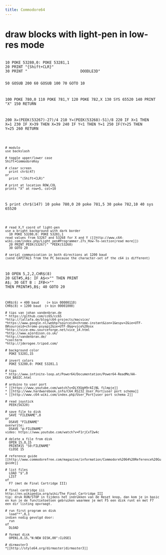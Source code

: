 ```yaml
---
title: Commodore64
---
```


# draw blocks with light-pen in low-res mode
<code gwbasic>
10 POKE 53280,0: POKE 53281,1
20 PRINT "{Shift+CLR}"
30 PRINT "                        DOODLE3D"

50 GOSUB 200
60 GOSUB 100
70 GOTO 10

100 POKE 780,0
110 POKE 781,Y
120 POKE 782,X
130 SYS 65520
140 PRINT "X"
150 RETURN

200 X=(PEEK(53267)-27)/4
210 Y=(PEEK(53268)-51)/8
220 IF X<1 THEN X=1
230 IF X>39 THEN X=39
240 IF Y<1 THEN Y=1
250 IF(Y>25 THEN Y=25
260 RETURN
```

# modulo
use backslash

# toggle upper/lower case
Shift+CommodoreKey

# clear screen
  print chr$(47)
or
  print "(Shift+CLR)"

# print at location ROW,COL
prints "X" at row=5, col=10
```
5 print chr$(147)
10 poke 780,0
20 poke 781,5
30 poke 782,10
40 sys 65520
```

# read X,Y coord of light-pen
use a bright background with dark border
  10 POKE 53280,0: POKE 53281,1
read values from 53267 and 53268 for X and Y ([[http://www.c64-wiki.com/index.php/Light_pen#Programmer.27s_How-To-section|read more]])
  20 PRINT PEEK(53267)" "PEEK(53268)
  30 GOTO 20

# serial communication in both directions at 1200 baud
(send CAPITALS from the PC because the character-set of the c64 is different)
```
10 OPEN 5,2,2,CHR$(8)
20 GET#5,A$: IF A$<>"" THEN PRINT A$;
30 GET B$: IF B$<>"" THEN PRINT#5,B$;
40 GOTO 20
```
CHR$(6) = 400 baud    (= bin 00000110)
CHR$(8) = 1200 baud  (= bin 00001000)

# tips van johan vandenbran.de
* https://github.com/cc65/cc65
*http://lallafa.de/blog/c64-projects/macvice/
*https://www.google.nl/webhp?sourceid=chrome-instant&ion=1&espv=2&ie=UTF-8#sourceid=chrome-psyapi2&ie=UTF-8&q=vice%20osx
*http://vice-emu.sourceforge.net/vice_14.html
*http://www.ajordison.co.uk/
*http://vandenbran.de/
*coolterm
*http://jderogee.tripod.com/

# background color
  POKE 53281,15
  
# invert colors
  POKE 53280,0: POKE 53281,1

# tips
* http://www.infinite-loop.at/Power64/Documentation/Power64-ReadMe/AA-C64_BASIC.html

# arduino to user port
* [[https://www.youtube.com/watch?v=DLYXUgH9rAI|NL filmpje]]
* [[http://www.hardwarebook.info/C64_RS232_User_Port|user port schema]]
* [[http://www.c64-wiki.com/index.php/User_Port|user port schema 2]]

# read joystick
  PEEK(56320)

# save file to disk
  SAVE "FILENAME",8
or
  DSAVE "FILENAME"
overwrite:
  DSAVE "@:FILENAME"
video: https://www.youtube.com/watch?v=F1rjCxT2w4c

# delete a file from disk
  OPEN 15,8,15
  PRINT#15 "S0:FILENAME"
  CLOSE 15
  
# reference guide
[[http://www.commodorefree.com/magazine/information/Commodore%2064%20Reference%20Guide.pdf|reference guide]]

# list files
  LOAD "$",8
  LIST
of
  F7 (met de Final Cartridge III)
  
# final cardridge iii
http://en.wikipedia.org/wiki/The_Final_Cartridge_III
tip: druk RUN/STOP in tijdens het indrukken van de Reset knop, dan kom je in basic en kun je de functietoetsen gebruiken waarmee je met F5 een disk runt en met F7 een dir listing opvraagt.

# run first program on disk
  load"*",8,1 
indien nodig gevolgd door:
  run
of
  DLOAD

# format disk
  OPEN1,8,15,"N:NEW DISK,00":CLOSE1 
  
# dirmaster3
*[[http://style64.org/dirmaster|dirmaster3]]
